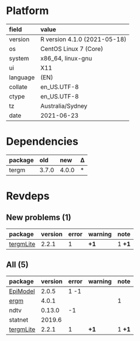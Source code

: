 # Platform

|field    |value                        |
|:--------|:----------------------------|
|version  |R version 4.1.0 (2021-05-18) |
|os       |CentOS Linux 7 (Core)        |
|system   |x86_64, linux-gnu            |
|ui       |X11                          |
|language |(EN)                         |
|collate  |en_US.UTF-8                  |
|ctype    |en_US.UTF-8                  |
|tz       |Australia/Sydney             |
|date     |2021-06-23                   |

# Dependencies

|package |old   |new   |Δ  |
|:-------|:-----|:-----|:--|
|tergm   |3.7.0 |4.0.0 |*  |

# Revdeps

## New problems (1)

|package                            |version |error |warning |note     |
|:----------------------------------|:-------|:-----|:-------|:--------|
|[tergmLite](problems.md#tergmlite) |2.2.1   |1     |__+1__  |1 __+1__ |

## All (5)

|package                            |version |error |warning |note     |
|:----------------------------------|:-------|:-----|:-------|:--------|
|[EpiModel](problems.md#epimodel)   |2.0.5   |1 -1  |        |         |
|[ergm](problems.md#ergm)           |4.0.1   |      |        |1        |
|ndtv                               |0.13.0  |-1    |        |         |
|statnet                            |2019.6  |      |        |         |
|[tergmLite](problems.md#tergmlite) |2.2.1   |1     |__+1__  |1 __+1__ |


